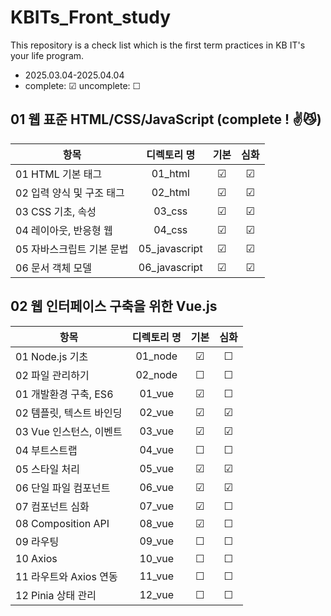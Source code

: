 # KBITs_Front_study
This repository is a check list which is the first term practices in KB IT's your life program.
- 2025.03.04-2025.04.04
- complete: ☑ uncomplete: ☐

## 01 웹 표준 HTML/CSS/JavaScript (complete ! ✌😼)
| 항목 | 디렉토리 명 | 기본 | 심화 | 
|------|:----:|:----:|:----:|
| 01 HTML 기본 태그 | 01_html | ☑ | ☑ | 
| 02 입력 양식 및 구조 태그 | 02_html | ☑ | ☑ |  
| 03 CSS 기초, 속성 | 03_css | ☑ | ☑ |  
| 04 레이아웃, 반응형 웹 | 04_css | ☑ | ☑ |  
| 05 자바스크립트 기본 문법 | 05_javascript | ☑ | ☑ |  
| 06 문서 객체 모델 | 06_javascript | ☑ | ☑ | 


## 02 웹 인터페이스 구축을 위한 Vue.js

| 항목 | 디렉토리 명 | 기본 | 심화 | 
|------|:----:|:----:|:----:|
| 01 Node.js 기초 | 01_node | ☑ | ☐ |  
| 02 파일 관리하기 | 02_node | ☐ | ☐ |  
| 01 개발환경 구축, ES6 | 01_vue | ☑ | ☐ | 
| 02 템플릿, 텍스트 바인딩 | 02_vue | ☑ | ☑ | 
| 03 Vue 인스턴스, 이벤트 | 03_vue | ☑ | ☑ | 
| 04 부트스트랩 | 04_vue | ☐ | ☐ | 
| 05 스타일 처리 | 05_vue | ☑ | ☑ | 
| 06 단일 파일 컴포넌트 | 06_vue | ☑ | ☑ | 
| 07 컴포넌트 심화 | 07_vue | ☑ | ☐ |  
| 08 Composition API | 08_vue | ☑ | ☐ |  
| 09 라우팅 | 09_vue | ☐ | ☐ |  
| 10 Axios | 10_vue | ☐ | ☐ |  
| 11 라우트와 Axios 연동 | 11_vue | ☐ | ☐ |  
| 12 Pinia 상태 관리 | 12_vue | ☐ | ☐ |  

